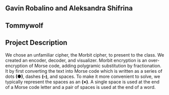 ## Gavin Robalino and Aleksandra Shifrina
## Tommywolf

## Project Description

We chose an unfamiliar cipher, the Morbit cipher, to present to the class. We created an encoder, decoder, and visualizer.
Morbit encryption is an over-encryption of Morse code, adding polygramic substitution by fractionation.
It by first converting the text into Morse code which is written as a series of dots **(●)**, dashes **(–)**, and spaces.  To make it more convenient to solve, we typically represent the spaces as an **(×)**. A single space is used at the end of a Morse code letter and a pair of spaces is used at the end of a word.
